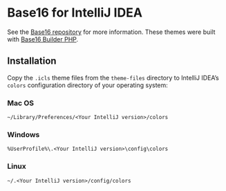# Base16 for IntelliJ IDEA

See the [Base16 repository] for more information. These themes were built with
[Base16 Builder PHP].

[Base16 repository]: https://github.com/chriskempson/base16
[Base16 Builder PHP]: https://github.com/chriskempson/base16-builder-php

## Installation

Copy the `.icls` theme files from the `theme-files` directory to IntelliJ
IDEA’s `colors` configuration directory of your operating system:

### Mac OS

```
~/Library/Preferences/<Your IntelliJ version>/colors
```

### Windows

```
%UserProfile%\.<Your IntelliJ version>\config\colors
```

### Linux

```
~/.<Your IntelliJ version>/config/colors
```

